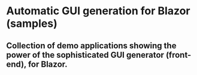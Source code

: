# Automatic GUI generation for Blazor (samples)

## Collection of demo applications showing the power of the sophisticated GUI generator (front-end), for Blazor.